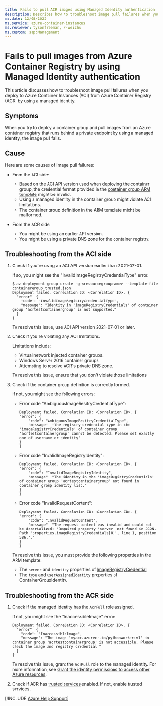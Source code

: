 ```yaml
---
title: Fails to pull ACR images using Managed Identity authentication
description: Describes how to troubleshoot image pull failures when you deploy to Azure Container Instances (ACI) from Azure Container Registry (ACR) by using a managed identity.
ms.date: 12/08/2023
ms.service: azure-container-instances
ms.reviewer: tysonfreeman, v-weizhu 
ms.custom: sap:Management
---
```


# Fails to pull images from Azure Container Registry by using Managed Identity authentication

This article discusses how to troubleshoot image pull failures when you deploy to Azure Container Instances (ACI) from Azure Container Registry (ACR) by using a managed identity.

## Symptoms

When you try to deploy a container group and pull images from an Azure container registry that runs behind a private endpoint by using a managed identity, the image pull fails.

## Cause

Here are some causes of image pull failures:

- From the ACI side:

  - Based on the ACI API version used when deploying the container group, the credential format provided in the [container group ARM template](/azure/templates/microsoft.containerinstance/containergroups?pivots=deployment-language-arm-template) might be invalid.
  - Using a managed identity in the container group might violate ACI limitations.
  - The container group definition in the ARM template might be malformed.

- From the ACR side:

  - You might be using an earlier API version.
  - You might be using a private DNS zone for the container registry.

## Troubleshooting from the ACI side

1. Check if you're using an ACI API version earlier than 2021-07-01.

    If so, you might see the "InvalidImageRegistryCredentialType" error:

    ```azurecli
    $ az deployment group create -g <resourcegroupname> --template-file containergroup_trusted.json 
    Deployment failed. Correlation ID: <Correlation ID>. { 
      "error": { 
        "code": "InvalidImageRegistryCredentialType", 
        "message": "Identity in 'imageRegistryCredentials' of container group 'acrtestcontainergroup' is not supported." 
      } 
    } 
    ```

    To resolve this issue, use ACI API version 2021-07-01 or later.

2. Check if you're violating any ACI limitations.

    Limitations include:

    - Virtual network injected container groups.
    - Windows Server 2016 container groups.
    - Attempting to resolve ACR's private DNS zone.

    To resolve this issue, ensure that you don't violate those limitations.
  
3. Check if the container group definition is correctly formed.

    If not, you might see the following errors:

    - Error code "AmbiguousImageResitryCredentialType":

        ```output
        Deployment failed. Correlation ID: <Correlation ID>. { 
        "error": { 
            "code": "AmbiguousImageResitryCredentialType", 
            "message": "The registry credential type in the 'imageRegistryCredentials' of container group 'acrtestcontainergroup' cannot be detected. Please set exactly one of username or identity" 
        } 
        } 
        ```

    - Error code "InvalidImageRegistryIdentity":

        ```output
        Deployment failed. Correlation ID: <Correlation ID>. { 
        "error": { 
            "code": "InvalidImageRegistryIdentity", 
            "message": "The identity in the 'imageRegistryCredentials' of container group 'acrtestcontainergroup' not found in container group identity list." 
        } 
        } 
        ```

    - Error code "InvalidRequestContent":

        ```outout
        Deployment failed. Correlation ID: <Correlation ID>. { 
        "error": { 
            "code": "InvalidRequestContent", 
            "message": "The request content was invalid and could not be deserialized: 'Required property 'server' not found in JSON. Path 'properties.imageRegistryCredentials[0]', line 1, position 586.'." 
        } 
        }
        ```

    To resolve this issue, you must provide the following properties in the ARM template:

    - The `server` and `identity` properties of [ImageRegistryCredential](/rest/api/container-instances/container-groups/create-or-update#imageregistrycredential).
    - The `type` and `userAssignedIdentity` properties of [ContainerGroupIdentity](/rest/api/container-instances/container-groups/create-or-update#containergroupidentity).

## Troubleshooting from the ACR side

1. Check if the managed identity has the `AcrPull` role assigned.

    If not, you might see the "InaccessibleImage" error:

    ```output
    Deployment failed. Correlation ID: <Correlation ID>. { 
      "error": { 
        "code": "InaccessibleImage", 
        "message": "The image 'myacr.azurecr.io/pythonworker:v1' in container group 'acrtestcontainergroup' is not accessible. Please check the image and registry credential." 
      } 
    } 
    ```

    To resolve this issue, grant the `AcrPull` role to the managed identity. For more information, see [Grant the identity permissions to access other Azure resources](/azure/container-registry/container-registry-tasks-authentication-managed-identity#3-grant-the-identity-permissions-to-access-other-azure-resources).

2. Check if ACR has [trusted services](/azure/container-registry/allow-access-trusted-services) enabled. If not, enable trusted services.

[!INCLUDE [Azure Help Support](../../../includes/azure-help-support.md)]
